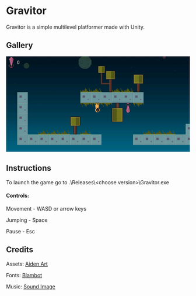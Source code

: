 # Gravitor
Gravitor is a simple multilevel platformer made with Unity. 

## Gallery

![Sample](/Screenshots/Sample.png)

## Instructions

To launch the game go to .\\Releases\\\<choose version\>\\Gravitor.exe

#### Controls:

Movement - WASD or arrow keys 

Jumping - Space

Pause - Esc

## Credits

Assets: [Aiden Art](https://assetstore.unity.com/publishers/42637)

Fonts: [Blambot](https://blambot.com/collections/all-fonts/products/disposable-digi)

Music: [Sound Image](https://soundimage.org/)
